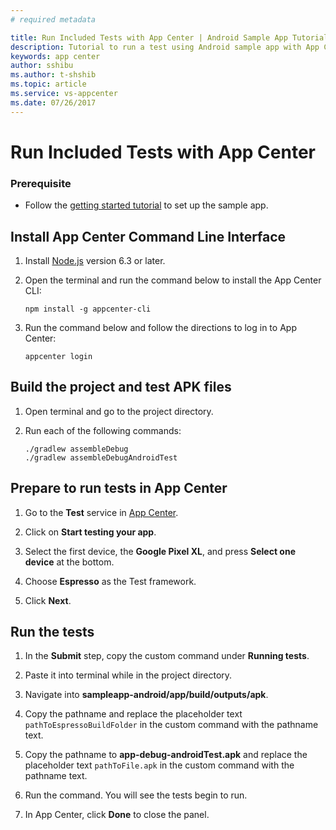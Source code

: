 ```yaml
---
# required metadata

title: Run Included Tests with App Center | Android Sample App Tutorials
description: Tutorial to run a test using Android sample app with App Center.
keywords: app center
author: sshibu
ms.author: t-shshib
ms.topic: article
ms.service: vs-appcenter
ms.date: 07/26/2017
---
```


# Run Included Tests with App Center

### Prerequisite
- Follow the [getting started tutorial](getting-started.md) to set up the sample app.

## Install App Center Command Line Interface

1. Install [Node.js](https://nodejs.org/en/) version 6.3 or later.
2. Open the terminal and run the command below to install the App Center CLI:

   ```shell
   npm install -g appcenter-cli
   ```

3. Run the command below and follow the directions to log in to App Center:

   ```shell
   appcenter login
   ```  

## Build the project and test APK files
1. Open terminal and go to the project directory.
2. Run each of the following commands:

   ```
   ./gradlew assembleDebug
   ./gradlew assembleDebugAndroidTest
   ```

## Prepare to run tests in App Center

1. Go to the **Test** service in [App Center](https://appcenter.ms/apps).

2. Click on **Start testing your app**.

3. Select the first device, the **Google Pixel XL**, and press **Select one device** at the bottom.

4. Choose **Espresso** as the Test framework.

5. Click **Next**.  
  

## Run the tests

1. In the **Submit** step, copy the custom command under **Running tests**.

2. Paste it into terminal while in the project directory.

3. Navigate into **sampleapp-android/app/build/outputs/apk**.

4. Copy the pathname and replace the placeholder text `pathToEspressoBuildFolder` in the custom command with the pathname text.

5. Copy the pathname to **app-debug-androidTest.apk** and replace the placeholder text `pathToFile.apk` in the custom command with the pathname text.

6. Run the command. You will see the tests begin to run.

7. In App Center, click **Done** to close the panel.  
